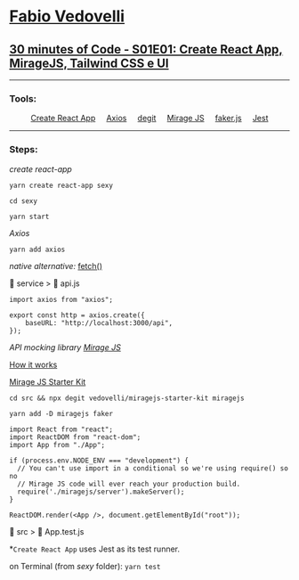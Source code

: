 # [Fabio Vedovelli](https://www.youtube.com/channel/UC1PUtdA_NktdtmRpF_UGG_w)

## [30 minutes of Code - S01E01: Create React App, MirageJS, Tailwind CSS e UI](https://www.youtube.com/watch?v=SFMoonh4jVU)

<hr/>

### Tools:

<div align="center">
    <a href="https://create-react-app.dev/">Create React App</a>
    &nbsp;&nbsp;&nbsp;
    <a href="https://axios-http.com/">Axios</a>
    &nbsp;&nbsp;&nbsp;
    <a href="https://github.com/Rich-Harris/degit#readme">degit</a>
    &nbsp;&nbsp;&nbsp;
    <a href="https://miragejs.com/">Mirage JS</a>
    &nbsp;&nbsp;&nbsp;
    <a href="https://github.com/Marak/Faker.js#readme">faker.js</a>
    &nbsp;&nbsp;&nbsp;
    <a href="https://jestjs.io/">Jest</a>
    
</div>

<hr/>

### Steps:

_create react-app_  

````
yarn create react-app sexy
````

````
cd sexy
````

````
yarn start
````

_Axios_  

````
yarn add axios
````

_native alternative:_ [fetch()](https://developer.mozilla.org/en-US/docs/Web/API/Fetch_API/Using_Fetch)  


:file_folder: service > :page_facing_up: api.js  

```
import axios from "axios";

export const http = axios.create({
    baseURL: "http://localhost:3000/api",
});
```

_API mocking library [Mirage JS](https://miragejs.com/)_  

[How it works](https://miragejs.com/docs/getting-started/introduction/)  

[Mirage JS Starter Kit](https://github.com/vedovelli/miragejs-starter-kit)  

```
cd src && npx degit vedovelli/miragejs-starter-kit miragejs
```

```
yarn add -D miragejs faker
```

```
import React from "react";
import ReactDOM from "react-dom";
import App from "./App";

if (process.env.NODE_ENV === "development") {
  // You can't use import in a conditional so we're using require() so no
  // Mirage JS code will ever reach your production build.
  require('./miragejs/server').makeServer();
}

ReactDOM.render(<App />, document.getElementById("root"));
```

:file_folder: src > :page_facing_up: App.test.js  

*``Create React App`` uses Jest as its test runner.  

on Terminal (from _sexy_ folder): `yarn test`  

